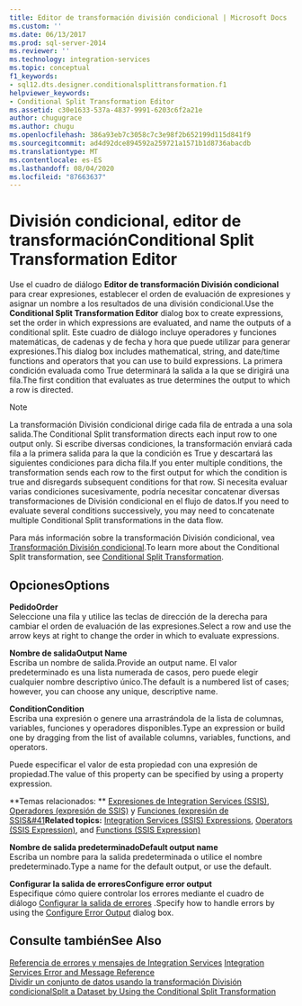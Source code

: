 ```yaml
---
title: Editor de transformación división condicional | Microsoft Docs
ms.custom: ''
ms.date: 06/13/2017
ms.prod: sql-server-2014
ms.reviewer: ''
ms.technology: integration-services
ms.topic: conceptual
f1_keywords:
- sql12.dts.designer.conditionalsplittransformation.f1
helpviewer_keywords:
- Conditional Split Transformation Editor
ms.assetid: c30e1633-537a-4837-9991-6203c6f2a21e
author: chugugrace
ms.author: chugu
ms.openlocfilehash: 386a93eb7c3058c7c3e98f2b652199d115d841f9
ms.sourcegitcommit: ad4d92dce894592a259721a1571b1d8736abacdb
ms.translationtype: MT
ms.contentlocale: es-ES
ms.lasthandoff: 08/04/2020
ms.locfileid: "87663637"
---
```

# <a name="conditional-split-transformation-editor"></a><span data-ttu-id="b9d18-102">División condicional, editor de transformación</span><span class="sxs-lookup"><span data-stu-id="b9d18-102">Conditional Split Transformation Editor</span></span>
  <span data-ttu-id="b9d18-103">Use el cuadro de diálogo **Editor de transformación División condicional** para crear expresiones, establecer el orden de evaluación de expresiones y asignar un nombre a los resultados de una división condicional.</span><span class="sxs-lookup"><span data-stu-id="b9d18-103">Use the **Conditional Split Transformation Editor** dialog box to create expressions, set the order in which expressions are evaluated, and name the outputs of a conditional split.</span></span> <span data-ttu-id="b9d18-104">Este cuadro de diálogo incluye operadores y funciones matemáticas, de cadenas y de fecha y hora que puede utilizar para generar expresiones.</span><span class="sxs-lookup"><span data-stu-id="b9d18-104">This dialog box includes mathematical, string, and date/time functions and operators that you can use to build expressions.</span></span> <span data-ttu-id="b9d18-105">La primera condición evaluada como True determinará la salida a la que se dirigirá una fila.</span><span class="sxs-lookup"><span data-stu-id="b9d18-105">The first condition that evaluates as true determines the output to which a row is directed.</span></span>  
  
> [!NOTE]  
>  <span data-ttu-id="b9d18-106">La transformación División condicional dirige cada fila de entrada a una sola salida.</span><span class="sxs-lookup"><span data-stu-id="b9d18-106">The Conditional Split transformation directs each input row to one output only.</span></span> <span data-ttu-id="b9d18-107">Si escribe diversas condiciones, la transformación enviará cada fila a la primera salida para la que la condición es True y descartará las siguientes condiciones para dicha fila.</span><span class="sxs-lookup"><span data-stu-id="b9d18-107">If you enter multiple conditions, the transformation sends each row to the first output for which the condition is true and disregards subsequent conditions for that row.</span></span> <span data-ttu-id="b9d18-108">Si necesita evaluar varias condiciones sucesivamente, podría necesitar concatenar diversas transformaciones de División condicional en el flujo de datos.</span><span class="sxs-lookup"><span data-stu-id="b9d18-108">If you need to evaluate several conditions successively, you may need to concatenate multiple Conditional Split transformations in the data flow.</span></span>  
  
 <span data-ttu-id="b9d18-109">Para más información sobre la transformación División condicional, vea [Transformación División condicional](data-flow/transformations/conditional-split-transformation.md).</span><span class="sxs-lookup"><span data-stu-id="b9d18-109">To learn more about the Conditional Split transformation, see [Conditional Split Transformation](data-flow/transformations/conditional-split-transformation.md).</span></span>  
  
## <a name="options"></a><span data-ttu-id="b9d18-110">Opciones</span><span class="sxs-lookup"><span data-stu-id="b9d18-110">Options</span></span>  
 <span data-ttu-id="b9d18-111">**Pedido**</span><span class="sxs-lookup"><span data-stu-id="b9d18-111">**Order**</span></span>  
 <span data-ttu-id="b9d18-112">Seleccione una fila y utilice las teclas de dirección de la derecha para cambiar el orden de evaluación de las expresiones.</span><span class="sxs-lookup"><span data-stu-id="b9d18-112">Select a row and use the arrow keys at right to change the order in which to evaluate expressions.</span></span>  
  
 <span data-ttu-id="b9d18-113">**Nombre de salida**</span><span class="sxs-lookup"><span data-stu-id="b9d18-113">**Output Name**</span></span>  
 <span data-ttu-id="b9d18-114">Escriba un nombre de salida.</span><span class="sxs-lookup"><span data-stu-id="b9d18-114">Provide an output name.</span></span> <span data-ttu-id="b9d18-115">El valor predeterminado es una lista numerada de casos, pero puede elegir cualquier nombre descriptivo único.</span><span class="sxs-lookup"><span data-stu-id="b9d18-115">The default is a numbered list of cases; however, you can choose any unique, descriptive name.</span></span>  
  
 <span data-ttu-id="b9d18-116">**Condition**</span><span class="sxs-lookup"><span data-stu-id="b9d18-116">**Condition**</span></span>  
 <span data-ttu-id="b9d18-117">Escriba una expresión o genere una arrastrándola de la lista de columnas, variables, funciones y operadores disponibles.</span><span class="sxs-lookup"><span data-stu-id="b9d18-117">Type an expression or build one by dragging from the list of available columns, variables, functions, and operators.</span></span>  
  
 <span data-ttu-id="b9d18-118">Puede especificar el valor de esta propiedad con una expresión de propiedad.</span><span class="sxs-lookup"><span data-stu-id="b9d18-118">The value of this property can be specified by using a property expression.</span></span>  
  
 <span data-ttu-id="b9d18-119">\*\*Temas relacionados: \*\*  [Expresiones de Integration Services &#40;SSIS&#41;](expressions/integration-services-ssis-expressions.md), [Operadores &#40;expresión de SSIS&#41;](expressions/operators-ssis-expression.md) y [Funciones &#40;expresión de SSIS&#41](expressions/functions-ssis-expression.md)</span><span class="sxs-lookup"><span data-stu-id="b9d18-119">**Related topics:**  [Integration Services &#40;SSIS&#41; Expressions](expressions/integration-services-ssis-expressions.md), [Operators &#40;SSIS Expression&#41;](expressions/operators-ssis-expression.md), and [Functions &#40;SSIS Expression&#41;](expressions/functions-ssis-expression.md)</span></span>  
  
 <span data-ttu-id="b9d18-120">**Nombre de salida predeterminado**</span><span class="sxs-lookup"><span data-stu-id="b9d18-120">**Default output name**</span></span>  
 <span data-ttu-id="b9d18-121">Escriba un nombre para la salida predeterminada o utilice el nombre predeterminado.</span><span class="sxs-lookup"><span data-stu-id="b9d18-121">Type a name for the default output, or use the default.</span></span>  
  
 <span data-ttu-id="b9d18-122">**Configurar la salida de errores**</span><span class="sxs-lookup"><span data-stu-id="b9d18-122">**Configure error output**</span></span>  
 <span data-ttu-id="b9d18-123">Especifique cómo quiere controlar los errores mediante el cuadro de diálogo [Configurar la salida de errores](../../2014/integration-services/configure-error-output.md) .</span><span class="sxs-lookup"><span data-stu-id="b9d18-123">Specify how to handle errors by using the [Configure Error Output](../../2014/integration-services/configure-error-output.md) dialog box.</span></span>  
  
## <a name="see-also"></a><span data-ttu-id="b9d18-124">Consulte también</span><span class="sxs-lookup"><span data-stu-id="b9d18-124">See Also</span></span>  
 <span data-ttu-id="b9d18-125">[Referencia de errores y mensajes de Integration Services](../../2014/integration-services/integration-services-error-and-message-reference.md) </span><span class="sxs-lookup"><span data-stu-id="b9d18-125">[Integration Services Error and Message Reference](../../2014/integration-services/integration-services-error-and-message-reference.md) </span></span>  
 [<span data-ttu-id="b9d18-126">Dividir un conjunto de datos usando la transformación División condicional</span><span class="sxs-lookup"><span data-stu-id="b9d18-126">Split a Dataset by Using the Conditional Split Transformation</span></span>](data-flow/transformations/split-a-dataset-by-using-the-conditional-split-transformation.md)  
  
  
